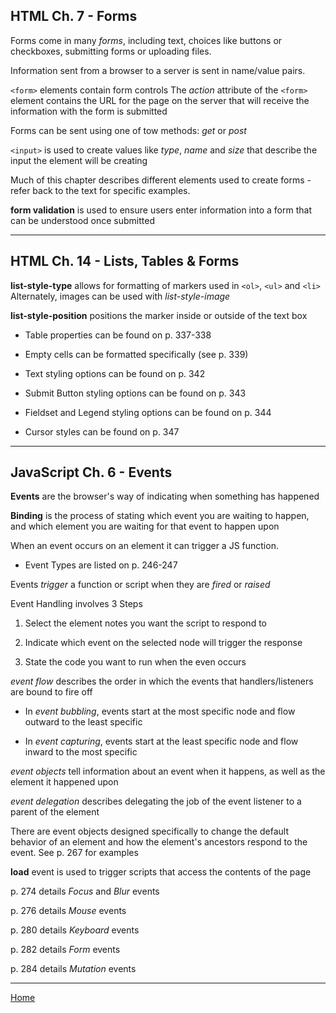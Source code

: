 ## HTML Ch. 7 - Forms

Forms come in many *forms*, including text, choices like buttons or checkboxes, submitting forms or uploading files.

Information sent from a browser to a server is sent in name/value pairs.

`<form>` elements contain form controls
The *action* attribute of the `<form>` element contains the URL for the page on the server that will receive the information with the form is submitted

Forms can be sent using one of tow methods: *get* or *post*

`<input>` is used to create values like *type*, *name* and *size* that describe the input the element will be creating

Much of this chapter describes different elements used to create forms - refer back to the text for specific examples.

**form validation** is used to ensure users enter information into a form that can be understood once submitted

---

## HTML Ch. 14 - Lists, Tables & Forms

**list-style-type** allows for formatting of markers used in `<ol>`, `<ul>` and `<li>`  Alternately, images can be used with *list-style-image*

**list-style-position** positions the marker inside or outside of the text box

- Table properties can be found on p. 337-338

- Empty cells can be formatted specifically (see p. 339)

- Text styling options can be found on p. 342

- Submit Button styling options can be found on p. 343

- Fieldset and Legend styling options can be found on p. 344

- Cursor styles can be found on p. 347

---

## JavaScript Ch. 6 - Events


**Events** are the browser's way of indicating when something has happened

**Binding** is the process of stating which event you are waiting to happen, and which element you are waiting for that event to happen upon

When an event occurs on an element it can trigger a JS function.

- Event Types are listed on p. 246-247

Events *trigger* a function or script when they are *fired* or *raised*

Event Handling involves 3 Steps

1. Select the element notes you want the script to respond to

1. Indicate which event on the selected node will trigger the response

1. State the code you want to run when the even occurs 

*event flow* describes the order in which the events that handlers/listeners are bound to fire off

- In *event bubbling*, events start at the most specific node and flow outward to the least specific

- In *event capturing*, events start at the least specific node and flow inward to the most specific

*event objects* tell information about an event when it happens, as well as the element it happened upon

*event delegation* describes delegating the job of the event listener to a parent of the element

There are event objects designed specifically to change the default behavior of an element and how the element's ancestors respond to the event.  See p. 267 for examples

**load** event is used to trigger scripts that access the contents of the page

p. 274 details *Focus* and *Blur* events

p. 276 details *Mouse* events

p. 280 details *Keyboard* events

p. 282 details *Form* events

p. 284 details *Mutation* events

---
[Home](https://jchinzi.github.io/reading-notes/)